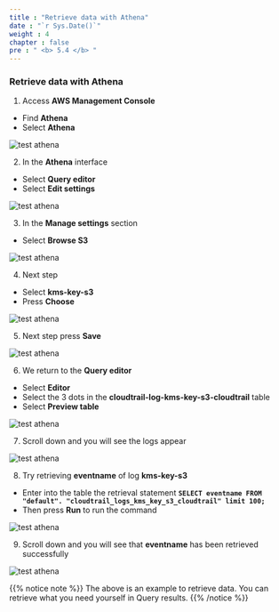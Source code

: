 ```yaml
---
title : "Retrieve data with Athena"
date : "`r Sys.Date()`"
weight : 4
chapter : false
pre : " <b> 5.4 </b> "
---
```


### Retrieve data with Athena

1. Access **AWS Management Console**

 - Find **Athena**
 - Select **Athena**

![test athena](/aws-fcj-workshop02/images/5.create-cloudtrail/5.4test-athena/0001.png?width=90pc)

2. In the **Athena** interface

 - Select **Query editor**
 - Select **Edit settings**

![test athena](/aws-fcj-workshop02/images/5.create-cloudtrail/5.4test-athena/0002.png?width=90pc)

3. In the **Manage settings** section

 - Select **Browse S3**

![test athena](/aws-fcj-workshop02/images/5.create-cloudtrail/5.4test-athena/0003.png?width=90pc)

4. Next step

 - Select **kms-key-s3**
 - Press **Choose**

![test athena](/aws-fcj-workshop02/images/5.create-cloudtrail/5.4test-athena/0004.png?width=90pc)


5. Next step press **Save**

![test athena](/aws-fcj-workshop02/images/5.create-cloudtrail/5.4test-athena/0005.png?width=90pc)

6. We return to the **Query editor**

 - Select **Editor**
 - Select the 3 dots in the **cloudtrail-log-kms-key-s3-cloudtrail** table
 - Select **Preview table**

![test athena](/aws-fcj-workshop02/images/5.create-cloudtrail/5.4test-athena/0006.png?width=90pc)

7. Scroll down and you will see the logs appear

![test athena](/aws-fcj-workshop02/images/5.create-cloudtrail/5.4test-athena/0007.png?width=90pc)

8. Try retrieving **eventname** of log **kms-key-s3**

 - Enter into the table the retrieval statement **```SELECT eventname FROM "default". "cloudtrail_logs_kms_key_s3_cloudtrail" limit 100;```**
 - Then press **Run** to run the command

![test athena](/aws-fcj-workshop02/images/5.create-cloudtrail/5.4test-athena/0008.png?width=90pc)

9. Scroll down and you will see that **eventname** has been retrieved successfully

![test athena](/aws-fcj-workshop02/images/5.create-cloudtrail/5.4test-athena/0009.png?width=90pc)

{{% notice note %}}
The above is an example to retrieve data. You can retrieve what you need yourself in Query results.
{{% /notice %}}